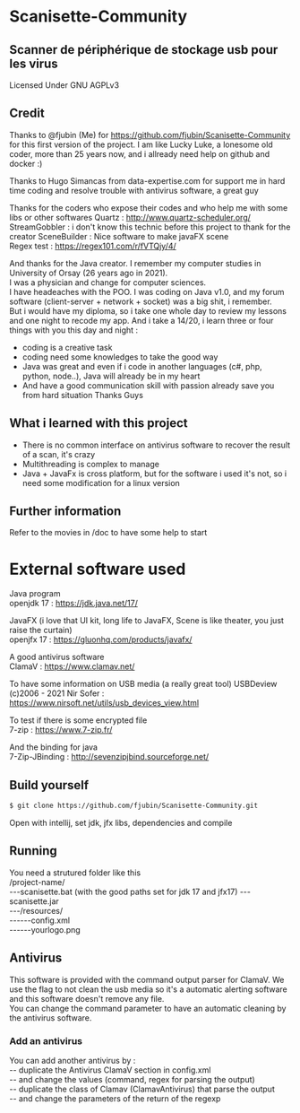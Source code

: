 # Scanisette-Community

## Scanner de périphérique de stockage usb pour les virus

Licensed Under GNU AGPLv3

## Credit

Thanks to @fjubin (Me) for https://github.com/fjubin/Scanisette-Community for this first version of the project. I am
like Lucky Luke, a lonesome old coder, more than 25 years now, and i allready need help on github and docker :)

Thanks to Hugo Simancas from data-expertise.com for support me in hard time coding and resolve trouble with antivirus
software, a great guy

Thanks for the coders who expose their codes and who help me with some libs or other softwares
Quartz : http://www.quartz-scheduler.org/  
StreamGobbler : i don't know this technic before this project to thank for the creator SceneBuilder : Nice software to
make javaFX scene  
Regex test : https://regex101.com/r/fVTQjy/4/

And thanks for the Java creator. I remember my computer studies in University of Orsay (26 years ago in 2021).  
I was a physician and change for computer sciences.  
I have headeaches with the POO. I was coding on Java v1.0, and my forum software (client-server + network + socket) was
a big shit, i remember.  
But i would have my diploma, so i take one whole day to review my lessons and one night to recode my app. And i take a
14/20, i learn three or four things with you this day and night :

- coding is a creative task
- coding need some knowledges to take the good way
- Java was great and even if i code in another languages (c#, php, python, node..), Java will already be in my heart
- And have a good communication skill with passion already save you from hard situation Thanks Guys

## What i learned with this project

- There is no common interface on antivirus software to recover the result of a scan, it's crazy
- Multithreading is complex to manage
- Java + JavaFx is cross platform, but for the software i used it's not, so i need some modification for a linux version

## Further information

Refer to the movies in /doc to have some help to start

# External software used

Java program  
openjdk 17 : https://jdk.java.net/17/

JavaFX (i love that UI kit, long life to JavaFX, Scene is like theater, you just raise the curtain)  
openjfx 17 : https://gluonhq.com/products/javafx/

A good antivirus software  
ClamaV : https://www.clamav.net/

To have some information on USB media (a really great tool)
USBDeview (c)2006 - 2021 Nir Sofer : https://www.nirsoft.net/utils/usb_devices_view.html

To test if there is some encrypted file   
7-zip : https://www.7-zip.fr/

And the binding for java  
7-Zip-JBinding : http://sevenzipjbind.sourceforge.net/

## Build yourself

```bash
$ git clone https://github.com/fjubin/Scanisette-Community.git
```

Open with intellij, set jdk, jfx libs, dependencies and compile

## Running

You need a strutured folder like this  
/project-name/  
---scanisette.bat  (with the good paths set for jdk 17 and jfx17)
---scanisette.jar  
---/resources/  
------config.xml  
------yourlogo.png

## Antivirus

This software is provided with the command output parser for ClamaV. We use the flag to not clean the usb media so it's
a automatic alerting software and this software doesn't remove any file.  
You can change the command parameter to have an automatic cleaning by the antivirus software.

### Add an antivirus

You can add another antivirus by :  
-- duplicate the Antivirus ClamaV section in config.xml   
-- and change the values (command, regex for parsing the output)  
-- duplicate the class of Clamav (ClamavAntivirus) that parse the output  
-- and change the parameters of the return of the regexp  







